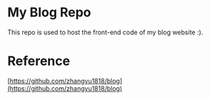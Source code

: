 # My Blog Repo

This repo is used to host the front-end code of my blog website :).

# Reference

[https://github.com/zhangyu1818/blog](https://github.com/zhangyu1818/blog)
